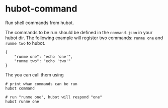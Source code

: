 # hubot-command

Run shell commands from hubot.

The commands to be run should be defined in the `command.json` in your
hubot dir. The following example will register two commands:
`runme one` and `runme two` to hubot.

```
{
    "runme one": "echo 'one'",
    "runme two": "echo 'two'"
}
```

The you can call them using

```
# print whan commands can be run
hubot command

# run "runme one", hubot will respond "one"
hubot runme one
```
